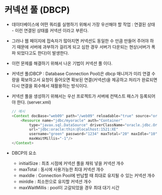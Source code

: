 # 커넥션 풀 (DBCP)
* 데이터베이스에 어떤 쿼리를 실행하기 위해서 가장 우선해야 할 작업 : 연결된 상태 - 이런 연결된 상태를 커넥션 이라고 부른다.

* 그러나 웹 페이지에 접속자가 많아지면 커넥션도 동일한 수 만큼 만들어 주어야 하기 때문에 서버에 과부하가 걸리게 되고 심한 경우 서버가 다운되는 현상(서버가 폭파 되었다고도 한다)이 발생한다.

* 이런 문제를 해결하기 위해서 나온 기법이 커넥션 풀 이다.

* 커넥션 풀(DBCP : Database Connection Pool)은 dbcp 매니저가 미리 연결 수량을 확보하고서 요청이 들어오면 확보된 연결(커넥션)을 제공하고 처리가 완료되면 다시 연결을 회수해서 재활용하는 방식이다.

* 커넥션 풀을 생성하기 위해서는 우선 프로젝트가 서버에 컨텍스트 패스가 등록되어야 한다. (server.xml)
    ```java
    // 예시
    <Context docBase="web09" path="/web09" reloadable="true" source="org.eclipse.jst.jee.server:web09">
        <Resource name="jdbc/myoracle" auth="Container"
            type="javax.sql.DataSource" driverClassName="oracle.jdbc.OracleDriver"
            url="jdbc:oracle:thin:@localhost:1521:XE"
            username="green" password="1234" maxTotal="20" maxIdle="10"
            maxWaitMillis="-1"/>
    </Context>
    ```

* DBCP의 요소
  - initialSize : 최초 시점에 커넥션 풀을 채워 넣을 커넥션 개수
  - maxTotal : 동시에 사용가능한 최대 커넥션 개수
  - maxIdle : Connection Pool에 반납할 때 최대로 유지될 수 있는 커넥션 개수
  - minIdle : 최소한으로 유지할 커넥션 개수
  - maxWaitMillis : pool이 고갈되었을 경우 최대 대기 시간

